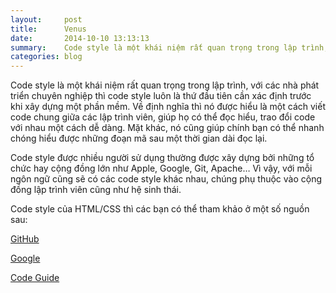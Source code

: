 ```yaml
---
layout:     post
title:      Venus
date:       2014-10-10 13:13:13
summary:    Code style là một khái niệm rất quan trọng trong lập trình, với các nhà phát triển chuyên nghiệp thì code style luôn là thứ đầu tiên cần xác định trước khi xây dựng một phần mềm.
categories: blog
---
```


Code style là một khái niệm rất quan trọng trong lập trình, với các nhà phát triển chuyên nghiệp thì code style luôn là thứ đầu tiên cần xác định trước khi xây dựng một phần mềm. Về định nghĩa thì nó được hiểu là một cách viết code chung giữa các lập trình viên, giúp họ có thể đọc hiểu, trao đổi code với nhau một cách dễ dàng. Mặt khác, nó cũng giúp chính bạn có thể nhanh chóng hiểu được những đoạn mã sau một thời gian dài đọc lại.

Code style được nhiều người sử dụng thường được xây dựng bởi những tổ chức hay cộng đồng lớn như Apple, Google, Git, Apache… Vì vậy, với mỗi ngôn ngữ cũng sẽ có các code style khác nhau, chúng phụ thuộc vào cộng đồng lập trình viên cũng như hệ sinh thái.

Code style của HTML/CSS thì các bạn có thể tham khảo ở một số nguồn sau:

[GitHub](https://github.com/styleguide)

[Google](https://google-styleguide.googlecode.com/svn/trunk/htmlcssguide.xml)

[Code Guide](http://codeguide.co/)
